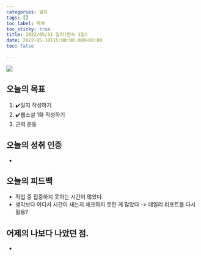 ```yaml
---
categories: 일지
tags: []
toc_label: 목차
toc_sticky: true
title: 2022/05/11 일지(연속 1일)
date: 2022-05-10T15:00:00.000+00:00
toc: false

---
```

![](/blog/assets/images/c_rank.webp)

## 오늘의 목표

1. :heavy_check_mark:일지 작성하기
2. :heavy_check_mark:웹소설 1화 작성하기
3. 근력 운동

## 오늘의 성취 인증

* 

## 오늘의 피드백

* 작업 중 집중하지 못하는 시간이 많았다.
* 생각보다 어디서 시간이 새는지 체크하지 못한 게 많았다 -> 데일리 리포트를 다시 활용?

## 어제의 나보다 나았던 점.

* 